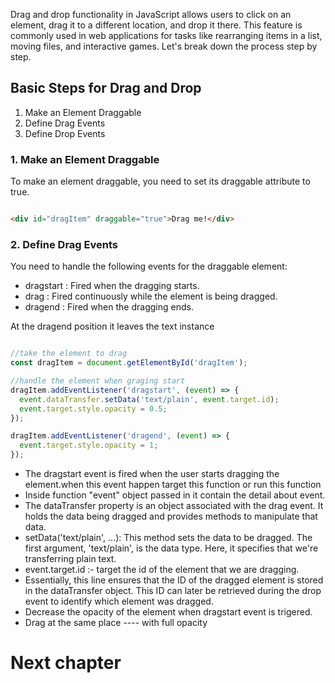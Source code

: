 Drag and drop functionality in JavaScript allows users to click on an element, drag it to a different location, and drop it there. This feature is commonly used in web applications for tasks like rearranging items in a list, moving files, and interactive games. Let's break down the process step by step.


## Basic Steps for Drag and Drop

1. Make an Element Draggable
2. Define Drag Events
3. Define Drop Events



### 1. Make an Element Draggable

To make an element draggable, you need to set its draggable attribute to true.

```html

<div id="dragItem" draggable="true">Drag me!</div>

```

### 2. Define Drag Events

You need to handle the following events for the draggable element:

- dragstart : Fired when the dragging starts.
- drag : Fired continuously while the element is being dragged.
- dragend : Fired when the dragging ends.

At the dragend position it leaves the text instance
```javascript

//take the element to drag
const dragItem = document.getElementById('dragItem');

//handle the element when graging start
dragItem.addEventListener('dragstart', (event) => {
  event.dataTransfer.setData('text/plain', event.target.id);
  event.target.style.opacity = 0.5;
});

dragItem.addEventListener('dragend', (event) => {
  event.target.style.opacity = 1;
});

```

- The dragstart event is fired when the user starts dragging the element.when this event happen target this function or run this function
- Inside function "event" object passed in it contain the detail about event.
-  The dataTransfer property is an object associated with the drag event. It holds the data being dragged and provides methods to manipulate that data.
-  setData('text/plain', ...): This method sets the data to be dragged. The first argument, 'text/plain', is the data type. Here, it specifies that we're transferring plain text.
-  event.target.id :- target the id of the element that we are dragging.
-  Essentially, this line ensures that the ID of the dragged element is stored in the dataTransfer object. This ID can later be retrieved during the drop event to identify which element was dragged.
-  Decrease the opacity of the element when dragstart event is trigered.
-  Drag at the same place ---- with full opacity






# Next chapter

















